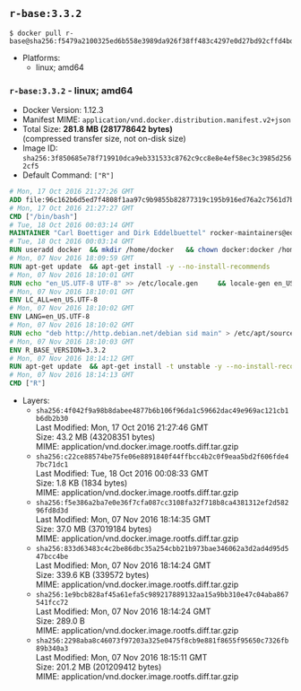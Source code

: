 ## `r-base:3.3.2`

```console
$ docker pull r-base@sha256:f5479a2100325ed6b558e3989da926f38ff483c4297e0d27bd92cffd4bd0004d
```

-	Platforms:
	-	linux; amd64

### `r-base:3.3.2` - linux; amd64

-	Docker Version: 1.12.3
-	Manifest MIME: `application/vnd.docker.distribution.manifest.v2+json`
-	Total Size: **281.8 MB (281778642 bytes)**  
	(compressed transfer size, not on-disk size)
-	Image ID: `sha256:3f850685e78f719910dca9eb331533c8762c9cc8e8e4ef58ec3c3985d2562cf5`
-	Default Command: `["R"]`

```dockerfile
# Mon, 17 Oct 2016 21:27:26 GMT
ADD file:96c162b6d5ed7f4808f1aa97c9b9855b82877319c195b916ed76a2c7561d7bf2 in / 
# Mon, 17 Oct 2016 21:27:27 GMT
CMD ["/bin/bash"]
# Tue, 18 Oct 2016 00:03:14 GMT
MAINTAINER "Carl Boettiger and Dirk Eddelbuettel" rocker-maintainers@eddelbuettel.com
# Tue, 18 Oct 2016 00:03:14 GMT
RUN useradd docker 	&& mkdir /home/docker 	&& chown docker:docker /home/docker 	&& addgroup docker staff
# Mon, 07 Nov 2016 18:09:59 GMT
RUN apt-get update 	&& apt-get install -y --no-install-recommends 		ed 		less 		locales 		vim-tiny 		wget 		ca-certificates 		fonts-texgyre 	&& rm -rf /var/lib/apt/lists/*
# Mon, 07 Nov 2016 18:10:01 GMT
RUN echo "en_US.UTF-8 UTF-8" >> /etc/locale.gen 	&& locale-gen en_US.utf8 	&& /usr/sbin/update-locale LANG=en_US.UTF-8
# Mon, 07 Nov 2016 18:10:01 GMT
ENV LC_ALL=en_US.UTF-8
# Mon, 07 Nov 2016 18:10:02 GMT
ENV LANG=en_US.UTF-8
# Mon, 07 Nov 2016 18:10:02 GMT
RUN echo "deb http://http.debian.net/debian sid main" > /etc/apt/sources.list.d/debian-unstable.list 	&& echo 'APT::Default-Release "testing";' > /etc/apt/apt.conf.d/default
# Mon, 07 Nov 2016 18:10:03 GMT
ENV R_BASE_VERSION=3.3.2
# Mon, 07 Nov 2016 18:14:12 GMT
RUN apt-get update 	&& apt-get install -t unstable -y --no-install-recommends 		littler                 r-cran-littler 		r-base=${R_BASE_VERSION}* 		r-base-dev=${R_BASE_VERSION}* 		r-recommended=${R_BASE_VERSION}*         && echo 'options(repos = c(CRAN = "https://cran.rstudio.com/"), download.file.method = "libcurl")' >> /etc/R/Rprofile.site         && echo 'source("/etc/R/Rprofile.site")' >> /etc/littler.r 	&& ln -s /usr/share/doc/littler/examples/install.r /usr/local/bin/install.r 	&& ln -s /usr/share/doc/littler/examples/install2.r /usr/local/bin/install2.r 	&& ln -s /usr/share/doc/littler/examples/installGithub.r /usr/local/bin/installGithub.r 	&& ln -s /usr/share/doc/littler/examples/testInstalled.r /usr/local/bin/testInstalled.r 	&& install.r docopt 	&& rm -rf /tmp/downloaded_packages/ /tmp/*.rds 	&& rm -rf /var/lib/apt/lists/*
# Mon, 07 Nov 2016 18:14:13 GMT
CMD ["R"]
```

-	Layers:
	-	`sha256:4f042f9a98b8dabee4877b6b106f96da1c59662dac49e969ac121cb1b6db2b30`  
		Last Modified: Mon, 17 Oct 2016 21:27:46 GMT  
		Size: 43.2 MB (43208351 bytes)  
		MIME: application/vnd.docker.image.rootfs.diff.tar.gzip
	-	`sha256:c22ce88574be75fe06e8891840f44ffbcc4b2c0f9eaa5bd2f606fde47bc71dc1`  
		Last Modified: Tue, 18 Oct 2016 00:08:33 GMT  
		Size: 1.8 KB (1834 bytes)  
		MIME: application/vnd.docker.image.rootfs.diff.tar.gzip
	-	`sha256:f5e386a2ba7e0e36f7cfa087cc3108fa32f718b8ca4381312ef2d58296fd8d3d`  
		Last Modified: Mon, 07 Nov 2016 18:14:35 GMT  
		Size: 37.0 MB (37019184 bytes)  
		MIME: application/vnd.docker.image.rootfs.diff.tar.gzip
	-	`sha256:833d63483c4c2be86dbc35a254cbb21b973bae346062a3d2ad4d95d547bcc4be`  
		Last Modified: Mon, 07 Nov 2016 18:14:24 GMT  
		Size: 339.6 KB (339572 bytes)  
		MIME: application/vnd.docker.image.rootfs.diff.tar.gzip
	-	`sha256:1e9bcb828af45a61efa5c989217889132aa15a9bb310e47c04aba867541fcc72`  
		Last Modified: Mon, 07 Nov 2016 18:14:24 GMT  
		Size: 289.0 B  
		MIME: application/vnd.docker.image.rootfs.diff.tar.gzip
	-	`sha256:2298aba8c46073f97203a325e0475f8cb9e881f8655f95650c7326fb89b340a3`  
		Last Modified: Mon, 07 Nov 2016 18:15:11 GMT  
		Size: 201.2 MB (201209412 bytes)  
		MIME: application/vnd.docker.image.rootfs.diff.tar.gzip
